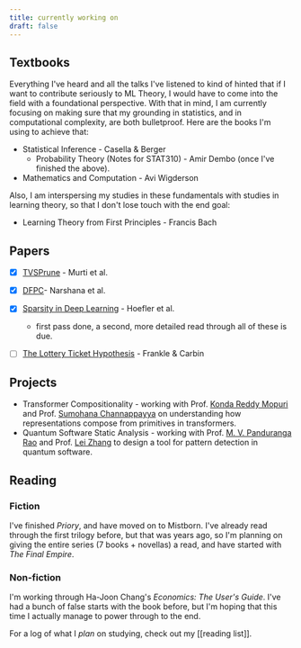 ```yaml
---
title: currently working on
draft: false
---
```


## Textbooks
Everything I've heard and all the talks I've listened to kind of hinted that if I want to contribute seriously to ML Theory, I would have to come into the field with a foundational perspective. With that in mind, I am currently focusing on making sure that my grounding in statistics, and in computational complexity, are both bulletproof. Here are the books I'm using to achieve that:

-  Statistical Inference - Casella & Berger
	- Probability Theory (Notes for STAT310) - Amir Dembo (once I've finished the above).
- Mathematics and Computation - Avi Wigderson

Also, I am interspersing my studies in these fundamentals with studies in learning theory, so that I don't lose touch with the end goal:
-  Learning Theory from First Principles - Francis Bach

## Papers

- [x]   [TVSPrune](https://openreview.net/forum?id=sZI1Oj9KBKy) - Murti et al.
- [x]  [DFPC](https://openreview.net/forum?id=mhnHqRqcjYU)- Narshana et al.
- [x] [Sparsity in Deep Learning](https://jmlr.org/papers/volume22/21-0366/21-0366.pdf) - Hoefler et al.

	- first pass done, a second, more detailed read through all of these is due. 
- [ ]  [The Lottery Ticket Hypothesis](https://arxiv.org/pdf/1803.03635) - Frankle & Carbin

## Projects
- Transformer Compositionality - working with Prof. [Konda Reddy Mopuri](https://krmopuri.github.io/) and Prof. [Sumohana Channappayya](https://people.iith.ac.in/sumohana/) on understanding how representations compose from primitives in transformers.
- Quantum Software Static Analysis - working with Prof. [M. V. Panduranga Rao](https://people.iith.ac.in/mvp/) and Prof. [Lei Zhang](https://informationsystems.umbc.edu/home/faculty-and-staff/new-faculty-spotlights/lei-zhang-2/) to design a tool for pattern detection in quantum software.

## Reading

### Fiction
I've finished *Priory*, and have moved on to Mistborn. I've already read through the first trilogy before, but that was years ago, so I'm planning on giving the entire series (7 books + novellas) a read, and have started with *The Final Empire*.
### Non-fiction
I'm working through Ha-Joon Chang's *Economics: The User's Guide*. I've had a bunch of false starts with the book before, but I'm hoping that this time I actually manage to power through to the end.

For a log of what I *plan* on studying, check out my [[reading list]].
